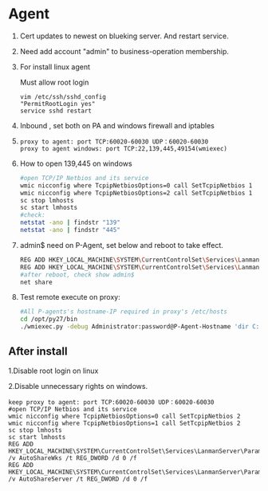 # Agent

1. Cert updates to newest on blueking server. And restart service.
2. Need add account "admin" to business-operation membership.
3. For install linux agent 

   Must  allow root login

   ```text
   vim /etc/ssh/sshd_config
   "PermitRootLogin yes"
   service sshd restart
   ```

4. Inbound , set both on PA and windows firewall and  iptables
5. ```text
   proxy to agent: port TCP:60020-60030 UDP：60020-60030 
   proxy to agent windows: port TCP:22,139,445,49154(wmiexec)
   ```
6. How to open 139,445 on windows

   ```bash
   #open TCP/IP Netbios and its service
   wmic nicconfig where TcpipNetbiosOptions=0 call SetTcpipNetbios 1
   wmic nicconfig where TcpipNetbiosOptions=2 call SetTcpipNetbios 1
   sc stop lmhosts
   sc start lmhosts
   #check: 
   netstat -ano | findstr "139" 
   netstat -ano | findstr "445"
   ```

7. admin$ need on P-Agent, set below and reboot to take effect.

   ```bash
   REG ADD HKEY_LOCAL_MACHINE\SYSTEM\CurrentControlSet\Services\LanmanServer\Parameters /v AutoShareWks /t REG_DWORD /d 1 /f
   REG ADD HKEY_LOCAL_MACHINE\SYSTEM\CurrentControlSet\Services\LanmanServer\Parameters /v AutoShareServer /t REG_DWORD /d 1 /f
   #after reboot, check show admin$
   net share
   ```

8. Test remote execute on proxy:

   ```bash
   #All P-agents's hostname-IP required in proxy's /etc/hosts
   cd /opt/py27/bin
   ./wmiexec.py -debug Administrator:password@P-Agent-Hostname 'dir C:\'
   ```

## After install 

1.Disable  root login on linux

2.Disable unnecessary rights on windows.

```
keep proxy to agent: port TCP:60020-60030 UDP：60020-60030 
#open TCP/IP Netbios and its service
wmic nicconfig where TcpipNetbiosOptions=0 call SetTcpipNetbios 2
wmic nicconfig where TcpipNetbiosOptions=1 call SetTcpipNetbios 2
sc stop lmhosts
sc start lmhosts
REG ADD HKEY_LOCAL_MACHINE\SYSTEM\CurrentControlSet\Services\LanmanServer\Parameters /v AutoShareWks /t REG_DWORD /d 0 /f
REG ADD HKEY_LOCAL_MACHINE\SYSTEM\CurrentControlSet\Services\LanmanServer\Parameters /v AutoShareServer /t REG_DWORD /d 0 /f

```



